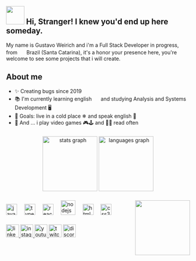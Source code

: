 <h2 align="left"> <img src="https://emojis.slackmojis.com/emojis/images/1577305505/7373/hand_wave.gif?1577305505" width="50" /> Hi, Stranger! I knew you'd end up here someday. </h2>

<p> My name is Gustavo Weirich and i'm a Full Stack Developer in progress, from <img src="https://cdn-icons-png.flaticon.com/128/197/197386.png" width="17" /> Brazil (Santa Catarina), it's a honor your presence here, you're welcome to see some projects that i will create.  </p>

###

## About me

- ✨ Creating bugs since 2019
- 📚 I'm currently learning english <img src="https://cdn-icons-png.flaticon.com/128/197/197484.png" width="17" /> and studying Analysis and Systems Development 🖥️
- 🎯 Goals: live in a cold place ❄ and speak english 🚀
- 🎲 And ... i play video games 🎮🕹️ and 📖📜 read often


###

<div align="center">
  <img src="https://github-readme-stats.vercel.app/api?username=gustavo-weirich&hide_title=false&hide_rank=false&show_icons=true&include_all_commits=true&count_private=true&disable_animations=false&theme=dracula&locale=en&hide_border=false" height="150" alt="stats graph"  />
  <img src="https://github-readme-stats.vercel.app/api/top-langs?username=gustavo-weirich&locale=en&hide_title=false&layout=compact&card_width=320&langs_count=5&theme=dracula&hide_border=false" height="150" alt="languages graph"  />
</div>

###

<img align="right" height="150" src="https://media.giphy.com/media/rCmC12OWz9kTS/giphy.gif?cid=790b7611zdigckyzsjddg7r34lser9g6rbmxt9lxcas1wqrx&ep=v1_gifs_search&rid=giphy.gif&ct=g"  />

###

<div align="left">
  <img src="https://cdn.jsdelivr.net/gh/devicons/devicon/icons/javascript/javascript-original.svg" height="30" alt="javascript logo"  />
  <img width="12" />
  <img src="https://cdn.jsdelivr.net/gh/devicons/devicon/icons/typescript/typescript-original.svg" height="30" alt="typescript logo"  />
  <img width="12" />
  <img src="https://cdn.jsdelivr.net/gh/devicons/devicon/icons/react/react-original.svg" height="30" alt="react logo"  />
  <img width="12" />
  <img src="https://cdn.jsdelivr.net/gh/devicons/devicon@latest/icons/nodejs/nodejs-original-wordmark.svg" height="40" alt="nodejs logo" />
  <img width="12"  /> 
  <img src="https://cdn.jsdelivr.net/gh/devicons/devicon/icons/html5/html5-original.svg" height="30" alt="html5 logo"  />
  <img width="12" />
  <img src="https://cdn.jsdelivr.net/gh/devicons/devicon/icons/css3/css3-original.svg" height="30" alt="css3 logo"  />
  <img width="12" />
</div>

###

<div align="left">
  <a href="https://www.linkedin.com/in/gustavo-weirich/" target="_blank"> <img src="https://img.shields.io/static/v1?message=LinkedIn&logo=linkedin&label=&color=0077B5&logoColor=white&labelColor=&style=for-the-badge" height="35" alt="linkedin logo"  /> </a>
  <a href="https://www.instagram.com/qi_dev/" target="_blank"> <img src="https://img.shields.io/static/v1?message=Instagram&logo=instagram&label=&color=E4405F&logoColor=white&labelColor=&style=for-the-badge" height="35" alt="instagram logo"  /> </a>
  <a href="https://www.youtube.com/@QIdev" target="_blank"> <img src="https://img.shields.io/static/v1?message=Youtube&logo=youtube&label=&color=FF0000&logoColor=white&labelColor=&style=for-the-badge" height="35" alt="youtube logo"  /> </a>
  <img src="https://img.shields.io/static/v1?message=Twitch&logo=twitch&label=&color=9146FF&logoColor=white&labelColor=&style=for-the-badge" height="35" alt="twitch logo"  />
  <img src="https://img.shields.io/static/v1?message=Discord&logo=discord&label=&color=7289DA&logoColor=white&labelColor=&style=for-the-badge" height="35" alt="discord logo"  />
  
</div>

###

<br clear="both">

###
